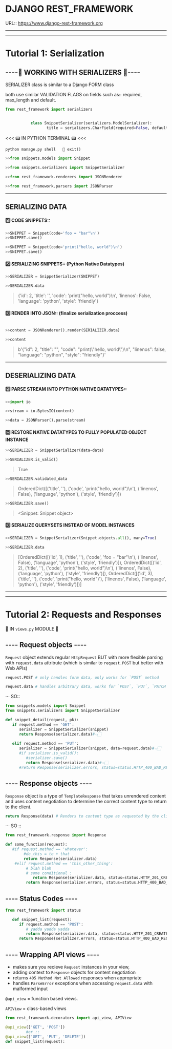 # DJANGO REST_FRAMEWORK
URL::  https://www.django-rest-framework.org

---
---
# Tutorial 1: Serialization

   ## ----🍄  WORKING WITH SERIALIZERS  🍄----
SERIALIZER class is similar to a Django FORM class 

both use similar VALIDATION FLAGS on fields such as::
         required, max_length and default.   
 ```python 
 from rest_framework import serializers
 
 
            class SnippetSerializer(serializers.ModelSerializer):
                   title = serializers.CharField(required=False, default='friendly', max_length=100)
 ```
 
<<< 📟   IN PYTHON TERMINAL  📟 <<<
```python
python manage.py shell   🪬 exit()

>>from snippets.models import Snippet

>>from snippets.serializers import SnippetSerializer

>>from rest_framework.renderers import JSONRenderer

>>from rest_framework.parsers import JSONParser
```

---
##                SERIALIZING DATA 

#### 1️⃣ CODE SNIPPETS::
```python
>>SNIPPET = Snippet(code='foo = "bar"\n')
>>SNIPPET.save()

>>SNIPPET = Snippet(code='print("hello, world")\n')
>>SNIPPET.save()
```
#### 2️⃣ SERIALIZING SNIPPETS:: (Python Native Datatypes)
```python
>>SERIALIZER = SnippetSerializer(SNIPPET)

>>SERIALIZER.data 
```
>{'id': 2, 'title': '', 'code': 'print("hello, world")\n', 'linenos': False, 'language': 'python', 'style': 'friendly'}

#### 3️⃣ RENDER INTO JSON:: (finalize serialization proccess)
```python

>>content = JSONRenderer().render(SERIALIZER.data)

>>content 
```
>b'{"id": 2, "title": "", "code": "print(\\"hello, world\\")\\n", "linenos": false, "language": "python", "style": "friendly"}'

---
##               DESERIALIZING DATA 

#### 1️⃣ PARSE STREAM INTO PYTHON NATIVE DATATYPES::
```python
>>import io

>>stream = io.BytesIO(content)

>>data = JSONParser().parse(stream)
```
#### 2️⃣ RESTORE NATIVE DATATYPES TO FULLY POPULATED OBJECT INSTANCE 
```python
>>SERIALIZER = SnippetSerializer(data=data)

>>SERIALIZER.is_valid()
```
>True
```python                 
>>SERIALIZER.validated_data
```
>OrderedDict([('title', ''), ('code', 'print("hello, world")\n'), ('linenos', False), ('language', 'python'), ('style', 'friendly')])
```python
>>SERIALIZER.save()
```
> <Snippet: Snippet object>

#### 3️⃣ SERIALIZE QUERYSETS INSTEAD OF MODEL INSTANCES
```python
>>SERIALIZER = SnippetSerializer(Snippet.objects.all(), many=True)

>>SERIALIZER.data
```
>[OrderedDict([('id', 1), ('title', ''), ('code', 'foo = "bar"\n'), ('linenos', False), ('language', 'python'), ('style', 'friendly')]), OrderedDict([('id', 2), ('title', ''), ('code', 'print("hello, world")\n'), ('linenos', False), ('language', 'python'), ('style', 'friendly')]), OrderedDict([('id', 3), ('title', ''), ('code', 'print("hello, world")'), ('linenos', False), ('language', 'python'), ('style', 'friendly')])]

---
---
# Tutorial 2: Requests and Responses
🌅   IN `views.py` MODULE   🌅
## ---- Request objects ----

`Request` object extends regular `HttpRequest` BUT with more flexible parsing 
with `request.data` attribute (which is similar to `request.POST` but better with Web APIs)

```python
request.POST # only handles form data, only works for `POST` method

request.data # handles arbitrary data, works for `POST`, `PUT`, `PATCH` methods 
```
⋅⋅⋅  SO::
```python
from snippets.models import Snippet
from snippets.serializers import SnippetSerializer

def snippet_detail(request, pk):
   if request.method == 'GET':
      serializer = SnippetSerializer(snippet)
      return Response(serializer.data)#👈🏻
   
   elif request.method == 'PUT':
      serializer = SnippetSerializer(snippet, data=request.data)#👈🏻
      #if serializer.is_valid():
         #serializer.save()
         return Response(serializer.data)#👈🏻
      #return Response(serializer.errors, status=status.HTTP_400_BAD_REQUEST)

```
## ---- Response objects ----

`Response` object is a type of `TemplateResponse` 
that takes unrendered content and uses content negotiation to determine the correct content type to return to the client.

```python
return Response(data) # Renders to content type as requested by the client
```
⋅⋅⋅ SO ::
```python
from rest_framework.response import Response

def some_function(request):
   #if request.method == 'whatever':
        #do_this = to + that
        return Response(serializer.data)
    #elif request.method == 'this_other_thing':
         # blah blah
         # some conditional :
            return Response(serializer.data, status=status.HTTP_201_CREATED)
         return Response(serializer.errors, status=status.HTTP_400_BAD_REQUEST)
```
## ---- Status Codes ----
```python
from rest_framework import status

   def snippet_list(request):
      if request.method == 'POST':
         # yadda yadda yadda
         return Response(serializer.data, status=status.HTTP_201_CREATED)#👈🏻 Status Code
      return Response(serializer.errors, status=status.HTTP_400_BAD_REQUEST)#👈🏻
```

## ---- Wrapping API views ----
+ makes sure you recieve `Request` instances in your view,
+ adding context to `Response` objects for content negotiation
+ returns `405 Method Not Allowed` responses when appropriate
+ handles `ParseError` exceptions when accessing `request.data` with malformed input

`@api_view` = function based views.

`APIView` = class-based views
```python
from rest_framework.decorators import api_view, APIView

@api_view(['GET', 'POST']) 
         #or ::
@api_view(['GET', 'PUT', 'DELETE'])
def snippet_list(request):

```
